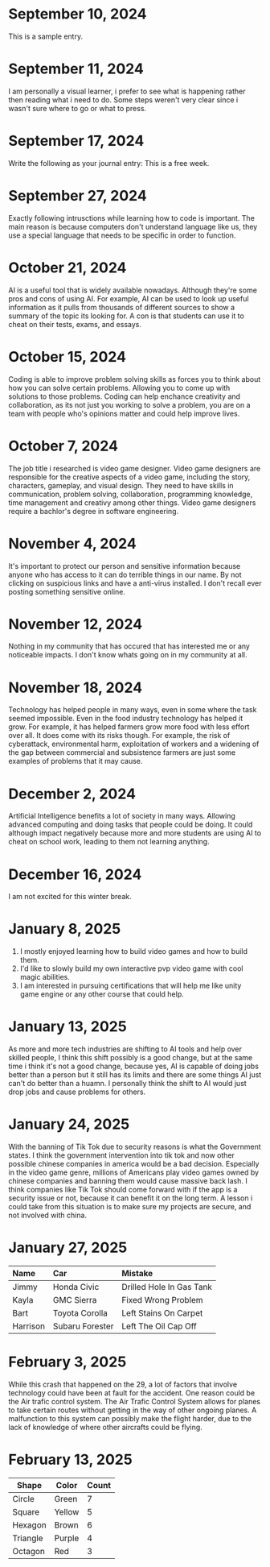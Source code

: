 # September 10, 2024
This is a sample entry.
# September 11, 2024
I am personally a visual learner, i prefer to see what is happening rather then reading what i need to do.
Some steps weren't very clear since i wasn't sure where to go or what to press.
# September 17, 2024
Write the following as your journal entry: This is a free week.
# September 27, 2024
Exactly following intrusctions while learning how to code is important. The main reason is because computers don't understand language like us, 
they use a special language that needs to be specific in order to function. 
# October 21, 2024
AI is a useful tool that is widely available nowadays. Although they're some pros and cons of using AI. For example, AI can be used to look up useful information as it pulls from thousands of different sources to show a summary of the topic its looking for. A con is that students can use it to cheat on their tests, exams, and essays. 
# October 15, 2024
Coding is able to improve problem solving skills as forces you to think about how you can solve certain problems. Allowing you to come up with solutions to those problems. Coding can help enchance creativity and collaboration, as its not just you working to solve a problem, you are on a team with people who's opinions matter and could help improve lives.
# October 7, 2024
The job title i researched is video game designer. Video game designers are responsible for the creative aspects of a video game, including the story, characters, gameplay, and visual design. They need to have skills in communication, problem solving, collaboration, programming knowledge, time management and creativy among other things. Video game designers require a bachlor's degree in software engineering. 
# November 4, 2024
It's important to protect our person and sensitive information because anyone who has access to it can do terrible things in our name.
By not clicking on suspicious links and have a anti-virus installed. I don't recall ever posting something sensitive online. 
# November 12, 2024
Nothing in my community that has occured that has interested me or any noticeable impacts. I don't know whats going on in my community at all. 
# November 18, 2024
Technology has helped people in many ways, even in some where the task seemed impossible. Even in the food industry technology has helped it grow. For example, it has helped farmers grow more food with less effort over all. It does come with its risks though. For example, the risk of cyberattack, environmental harm, exploitation of workers and a widening of the gap between commercial and subsistence farmers are just some examples of problems that it may cause. 
# December 2, 2024
Artificial Intelligence benefits a lot of society in many ways. Allowing advanced computing and doing tasks that people could be doing. It could although impact negatively because more and more students are using AI to cheat on school work, leading to them not learning anything.
# December 16, 2024
I am not excited for this winter break.
# January 8, 2025
1. I mostly enjoyed learning how to build video games and how to build them.
2. I'd like to slowly build my own interactive pvp video game with cool magic abilities.
3. I am interested in pursuing certifications that will help me like unity game engine or any other course that could help.
# January 13, 2025
As more and more tech industries are shifting to AI tools and help over skilled people, I think this shift possibly is a good change, but at the same time i think it's not a good change, because yes, AI is capable of doing jobs better than a person but it still has its limits and there are some things AI just can't do better than a huamn. I personally think the shift to AI would just drop jobs and cause problems for others. 
# January 24, 2025
With the banning of Tik Tok due to security reasons is what the Government states. I think the government intervention into tik tok and now other possible chinese companies in america would be a bad decision. Especially in the video game genre, millions of Americans play video games owned by chinese companies and banning them would cause massive back lash. I think companies like Tik Tok should come forward with if the app is a security issue or not, because it can benefit it on the long term. A lesson i could take from this situation is to make sure my projects are secure, and not involved with china.
# January 27, 2025
  | Name     | Car | Mistake |
  | :------- | :-- | :------ |
  | Jimmy    | Honda Civic    | Drilled Hole In Gas Tank  |
  | Kayla    |GMC Sierra    |Fixed Wrong Problem         |
  | Bart     |Toyota Corolla     |Left Stains On Carpet         |
  | Harrison |Subaru Forester    |Left The Oil Cap Off         |
# February 3, 2025
While this crash that happened on the 29, a lot of factors that involve technology could have been at fault for the accident. One reason could be the Air trafic control system. The Air Trafic Control System allows for planes to take certain routes without getting in the way of other ongoing planes. A malfunction to this system can possibly make the flight harder, due to the lack of knowledge of where other aircrafts could be flying.
# February 13, 2025
  | Shape      | Color | Count |
  | ----------- | ----------- | ------------- |
  | Circle      | Green       | 7 
  | Square      | Yellow      | 5
  | Hexagon     | Brown       | 6 
  | Triangle    | Purple      | 4
  | Octagon     | Red         | 3
